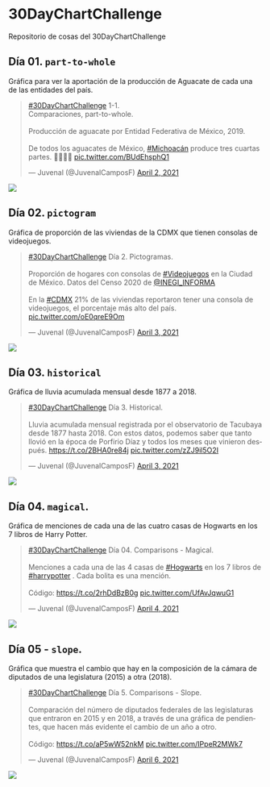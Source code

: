 # 30DayChartChallenge

Repositorio de cosas del 30DayChartChallenge

## Día 01. `part-to-whole`

Gráfica para ver la aportación de la producción de Aguacate de cada una de las entidades del país. 

<blockquote class="twitter-tweet"><p lang="es" dir="ltr"><a href="https://twitter.com/hashtag/30DayChartChallenge?src=hash&amp;ref_src=twsrc%5Etfw">#30DayChartChallenge</a> 1-1.<br>Comparaciones, part-to-whole. <br><br>Producción de aguacate por Entidad Federativa de México, 2019. <br><br>De todos los aguacates de México, <a href="https://twitter.com/hashtag/Michoac%C3%A1n?src=hash&amp;ref_src=twsrc%5Etfw">#Michoacán</a> produce tres cuartas partes. 🥑🥑🥑👀 <a href="https://t.co/BUdEhsphQ1">pic.twitter.com/BUdEhsphQ1</a></p>&mdash; Juvenal (@JuvenalCamposF) <a href="https://twitter.com/JuvenalCamposF/status/1377820093359394820?ref_src=twsrc%5Etfw">April 2, 2021</a></blockquote> 

![](https://github.com/JuveCampos/30DayChartChallenge2021/raw/main/Day%2001.%20Part%20to%20whole/Gráfica%20Final.png)

## Día 02. `pictogram`

Gráfica de proporción de las viviendas de la CDMX que tienen consolas de videojuegos. 

<blockquote class="twitter-tweet"><p lang="es" dir="ltr"><a href="https://twitter.com/hashtag/30DayChartChallenge?src=hash&amp;ref_src=twsrc%5Etfw">#30DayChartChallenge</a> Día 2. Pictogramas.<br><br>Proporción de hogares con consolas de <a href="https://twitter.com/hashtag/Videojuegos?src=hash&amp;ref_src=twsrc%5Etfw">#Videojuegos</a> en la Ciudad de México. Datos del Censo 2020 de <a href="https://twitter.com/INEGI_INFORMA?ref_src=twsrc%5Etfw">@INEGI_INFORMA</a><br><br>En la <a href="https://twitter.com/hashtag/CDMX?src=hash&amp;ref_src=twsrc%5Etfw">#CDMX</a> 21% de las viviendas reportaron tener una consola de videojuegos, el porcentaje más alto del país. <a href="https://t.co/oE0qreE9Om">pic.twitter.com/oE0qreE9Om</a></p>&mdash; Juvenal (@JuvenalCamposF) <a href="https://twitter.com/JuvenalCamposF/status/1378164989014405122?ref_src=twsrc%5Etfw">April 3, 2021</a></blockquote>

![](https://github.com/JuveCampos/30DayChartChallenge2021/raw/main/Day%2002.%20Pictogram/grafica_2_transparente.png)


## Día 03. `historical`

Gráfica de lluvia acumulada mensual desde 1877 a 2018.

<blockquote class="twitter-tweet"><p lang="es" dir="ltr"><a href="https://twitter.com/hashtag/30DayChartChallenge?src=hash&amp;ref_src=twsrc%5Etfw">#30DayChartChallenge</a> Día 3. Historical. <br><br>Lluvia acumulada mensual registrada por el observatorio de Tacubaya desde 1877 hasta 2018. Con estos datos, podemos saber que tanto llovió en la época de Porfirio Díaz y todos los meses que vinieron después. <a href="https://t.co/2BHA0re84j">https://t.co/2BHA0re84j</a> <a href="https://t.co/zZJ9il5O2I">pic.twitter.com/zZJ9il5O2I</a></p>&mdash; Juvenal (@JuvenalCamposF) <a href="https://twitter.com/JuvenalCamposF/status/1378378349488168961?ref_src=twsrc%5Etfw">April 3, 2021</a></blockquote> 


![](https://raw.githubusercontent.com/JuveCampos/30DayChartChallenge2021/main/Day%2003.%20Historical/lluvia_tacubaya.png)

## Día 04. `magical`. 

Gráfica de menciones de cada una de las cuatro casas de Hogwarts en los 7 libros de Harry Potter. 

<blockquote class="twitter-tweet"><p lang="es" dir="ltr"><a href="https://twitter.com/hashtag/30DayChartChallenge?src=hash&amp;ref_src=twsrc%5Etfw">#30DayChartChallenge</a> Día 04. Comparisons - Magical. <br><br>Menciones a cada una de las 4 casas de <a href="https://twitter.com/hashtag/Hogwarts?src=hash&amp;ref_src=twsrc%5Etfw">#Hogwarts</a> en los 7 libros de <a href="https://twitter.com/hashtag/harrypotter?src=hash&amp;ref_src=twsrc%5Etfw">#harrypotter</a> . Cada bolita es una mención. <br><br>Código: <a href="https://t.co/2rhDdBzB0g">https://t.co/2rhDdBzB0g</a> <a href="https://t.co/UfAvJqwuG1">pic.twitter.com/UfAvJqwuG1</a></p>&mdash; Juvenal (@JuvenalCamposF) <a href="https://twitter.com/JuvenalCamposF/status/1378772757198987265?ref_src=twsrc%5Etfw">April 4, 2021</a></blockquote> 


![](https://raw.githubusercontent.com/JuveCampos/30DayChartChallenge2021/main/Day%2004.%20Magical/grafica_final.png)

## Día 05 - `slope`. 

Gráfica que muestra el cambio que hay en la composición de la cámara de diputados de una legislatura (2015) a otra (2018).

<blockquote class="twitter-tweet"><p lang="es" dir="ltr"><a href="https://twitter.com/hashtag/30DayChartChallenge?src=hash&amp;ref_src=twsrc%5Etfw">#30DayChartChallenge</a> Día 5. Comparisons - Slope. <br><br>Comparación del número de diputados federales de las legislaturas que entraron en 2015 y en 2018, a través de una gráfica de pendientes, que hacen más evidente el cambio de un año a otro. <br><br>Código: <a href="https://t.co/aP5wW52nkM">https://t.co/aP5wW52nkM</a> <a href="https://t.co/IPpeR2MWk7">pic.twitter.com/IPpeR2MWk7</a></p>&mdash; Juvenal (@JuvenalCamposF) <a href="https://twitter.com/JuvenalCamposF/status/1379297489677787136?ref_src=twsrc%5Etfw">April 6, 2021</a></blockquote>

![](https://raw.githubusercontent.com/JuveCampos/30DayChartChallenge2021/main/Day%2005.%20Slope/grafica_05.png)



